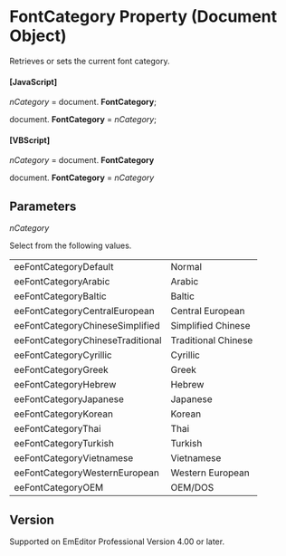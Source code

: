 # FontCategory Property (Document Object)

Retrieves or sets the current font category.

#### \[JavaScript\]

_nCategory_ = document. **FontCategory**;

document. **FontCategory** = _nCategory_;

#### \[VBScript\]

_nCategory_ = document. **FontCategory**

document. **FontCategory** = _nCategory_

## Parameters

_nCategory_

Select from the following values.

|     |     |
| --- | --- |
| eeFontCategoryDefault | Normal |
| eeFontCategoryArabic | Arabic |
| eeFontCategoryBaltic | Baltic |
| eeFontCategoryCentralEuropean | Central European |
| eeFontCategoryChineseSimplified | Simplified Chinese |
| eeFontCategoryChineseTraditional | Traditional Chinese |
| eeFontCategoryCyrillic | Cyrillic |
| eeFontCategoryGreek | Greek |
| eeFontCategoryHebrew | Hebrew |
| eeFontCategoryJapanese | Japanese |
| eeFontCategoryKorean | Korean |
| eeFontCategoryThai | Thai |
| eeFontCategoryTurkish | Turkish |
| eeFontCategoryVietnamese | Vietnamese |
| eeFontCategoryWesternEuropean | Western European |
| eeFontCategoryOEM | OEM/DOS |

## Version

Supported on EmEditor Professional Version 4.00 or later.